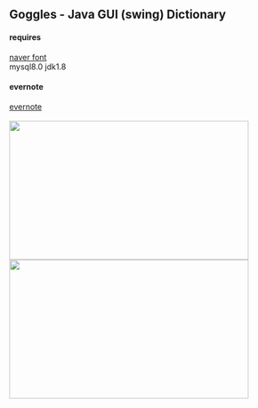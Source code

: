 ## Goggles - Java GUI (swing) Dictionary 
#### requires
  <a href="https://hangeul.naver.com/2017/nanum ">naver font</a> <br/>
  mysql8.0
  jdk1.8

#### evernote
<a href="https://www.evernote.com/pub/develogl/java-goggles-project">evernote</a> <br/>
<br/>
<span>
  <img src="https://github.com/louisevil/goggles/blob/master/resources/image/start.gif" width="430" height="250">
</span>
<span>
  <img src="https://github.com/louisevil/goggles/blob/master/resources/image/main.gif" width="430" height="250">
</span>
